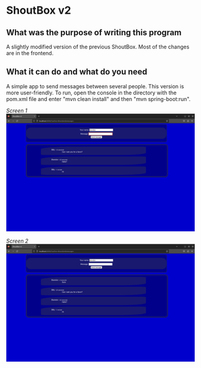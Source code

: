 # ShoutBox v2

## What was the purpose of writing this program
A slightly modified version of the previous ShoutBox. Most of the changes are in the frontend.


## What it can do and what do you need
A simple app to send messages between several people. This version is more user-friendly. To run, open the console in the directory with the pom.xml file and enter "mvn clean install" and then "mvn spring-boot:run".


_Screen 1_ \
![Screen](./screenshots/screen1.png)

_Screen 2_ \
![Screen](./screenshots/screen2.png)
